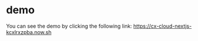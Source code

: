 # demo

You can see the demo by clicking the following link: https://cx-cloud-nextjs-kcxlrxzpba.now.sh
